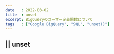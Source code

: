 ```yaml
---
date   : 2022-03-02
title  : unset
excerpt: BigQueryのユーザー定義関数について
tags   : ["Google BigQuery", "SQL", "unset()"]
---
```


## || unset
